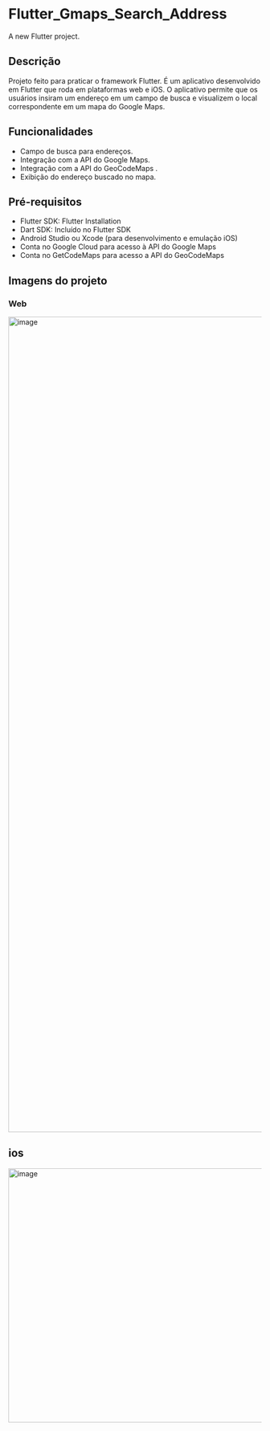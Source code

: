 # Flutter_Gmaps_Search_Address

A new Flutter project.

## Descrição

Projeto feito para praticar o framework Flutter. É um aplicativo desenvolvido em Flutter que roda em plataformas web e iOS. O aplicativo permite que os usuários insiram um endereço em um campo de busca e visualizem o local correspondente em um mapa do Google Maps.

## Funcionalidades
- Campo de busca para endereços.
- Integração com a API do Google Maps.
- Integração com a API do GeoCodeMaps .
- Exibição do endereço buscado no mapa.

## Pré-requisitos
- Flutter SDK: Flutter Installation
- Dart SDK: Incluído no Flutter SDK
- Android Studio ou Xcode (para desenvolvimento e emulação iOS)
- Conta no Google Cloud para acesso à API do Google Maps
- Conta no GetCodeMaps para acesso a API do GeoCodeMaps

## Imagens do projeto 


### Web 
<img width="1624" alt="image" src="https://github.com/eduardorerick/flutter-gmaps-search-address/assets/82004348/d6f16e8e-3082-42d9-bd7d-618759be72ed">

## ios

<img width="506" alt="image" src="https://github.com/eduardorerick/flutter-gmaps-search-address/assets/82004348/11a0dbb6-c379-4afb-917c-58ab7aac1af3">
